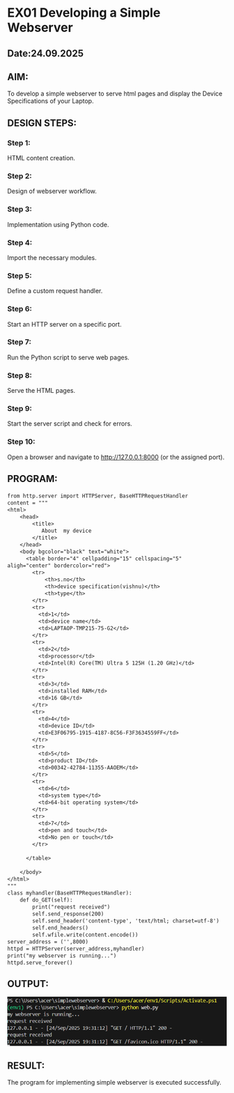 # EX01 Developing a Simple Webserver
## Date:24.09.2025

## AIM:
To develop a simple webserver to serve html pages and display the Device Specifications of your Laptop.

## DESIGN STEPS:
### Step 1: 
HTML content creation.

### Step 2:
Design of webserver workflow.

### Step 3:
Implementation using Python code.

### Step 4:
Import the necessary modules.

### Step 5:
Define a custom request handler.

### Step 6:
Start an HTTP server on a specific port.

### Step 7:
Run the Python script to serve web pages.

### Step 8:
Serve the HTML pages.

### Step 9:
Start the server script and check for errors.

### Step 10:
Open a browser and navigate to http://127.0.0.1:8000 (or the assigned port).

## PROGRAM:
```
from http.server import HTTPServer, BaseHTTPRequestHandler
content = """
<html>
    <head>
        <title>
           About  my device 
        </title>
    </head>
    <body bgcolor="black" text="white">
      <table border="4" cellpadding="15" cellspacing="5" aligh="center" bordercolor="red">
        <tr>
            <th>s.no</th>
            <th>device specification(vishnu)</th>
            <th>type</th>
        </tr>
        <tr>
          <td>1</td>
          <td>device name</td>
          <td>LAPTAOP-TMP215-75-G2</td>
        </tr>
        <tr>
          <td>2</td>
          <td>processor</td>
          <td>Intel(R) Core(TM) Ultra 5 125H (1.20 GHz)</td>
        </tr>
        <tr>
          <td>3</td>
          <td>installed RAM</td>
          <td>16 GB</td>
        </tr>
        <tr>
          <td>4</td>
          <td>device ID</td>
          <td>E3F06795-1915-4187-8C56-F3F3634559FF</td>
        </tr>
        <tr>
          <td>5</td>
          <td>product ID</td>
          <td>00342-42784-11355-AAOEM</td>
        </tr>
        <tr>
          <td>6</td>
          <td>system type</td>
          <td>64-bit operating system</td>
        </tr>
        <tr>
          <td>7</td>
          <td>pen and touch</td>
          <td>No pen or touch</td>
        </tr>
  
      </table> 

    </body>
</html>
"""
class myhandler(BaseHTTPRequestHandler):
    def do_GET(self):
        print("request received")
        self.send_response(200)
        self.send_header('content-type', 'text/html; charset=utf-8')
        self.end_headers()
        self.wfile.write(content.encode())
server_address = ('',8000)
httpd = HTTPServer(server_address,myhandler)
print("my webserver is running...")
httpd.serve_forever()
```

## OUTPUT:

![alt text](<Screenshot 2025-09-24 193213.png>)

## RESULT:
The program for implementing simple webserver is executed successfully.
